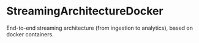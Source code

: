 # StreamingArchitectureDocker
End-to-end streaming architecture (from ingestion to analytics), based on docker containers.

